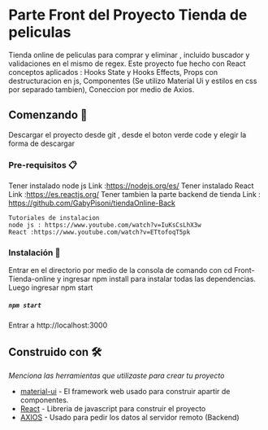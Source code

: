 # Parte Front del Proyecto Tienda de peliculas

Tienda online de peliculas para comprar y eliminar , incluido buscador y validaciones en el mismo de regex.
Este proyecto fue hecho con React conceptos aplicados :
Hooks State y Hooks Effects,
Props con destructuracion en js, 
Componentes (Se utilizo Material Ui y estilos en css por separado tambien),
Coneccion por medio de Axios.


## Comenzando 🚀

Descargar el proyecto desde git , desde el boton verde code y elegir la forma de descargar


### Pre-requisitos 📋

Tener instalado node js Link :https://nodejs.org/es/
Tener instalado React Link :https://es.reactjs.org/
Tener tambien la parte backend de tienda Link : https://github.com/GabyPisoni/tiendaOnline-Back



```
Tutoriales de instalacion 
node js : https://www.youtube.com/watch?v=IuKsCsLhX3w
React :https://www.youtube.com/watch?v=ETtofoqT5pk
```

### Instalación 🔧

Entrar en el directorio por medio de la consola de comando con cd Front-Tienda-online y ingresar npm install para instalar todas las dependencias.
Luego ingresar npm start
##### `npm start`
Entrar a http://localhost:3000

## Construido con 🛠️

_Menciona las herramientas que utilizaste para crear tu proyecto_

* [material-ui](https://material-ui.com/) - El framework web usado para construir apartir de componentes.
* [React](https://es.reactjs.org/) - Libreria de javascript para construir el proyecto
* [AXIOS](https://www.npmjs.com/package/axios/) - Usado para pedir los datos al servidor remoto (Backend)

